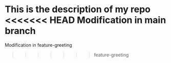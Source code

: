 This is the description of my repo 
<<<<<<< HEAD
Modification in main branch 
=======
Modification in feature-greeting 
>>>>>>> feature-greeting
